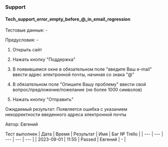 ### Support
#### Tech_support_error_empty_before_@_in_email_regression

Тестовые данные: -

Предусловия: -

1. Открыть сайт

2. Нажать кнопку "Поддержка"

3. В появившемся окне в обязательном поле "введите Ваш e-mail" ввести адрес электронной почты, начиная со знака "@"

4. В обязательном поле "Опишите Вашу проблему" ввести свой вопрос/предложение/пожелание (не более 1000 символов)

5. Нажать кнопку "Отправить"

Ожидаемый результат: Появляется ошибка с указанием некорректности введенного адреса электронной почты


Автор: Евгений

Тест выполнен
| Дата | Время | Результат | Имя | Баг № Trello |
| --- | --- | --- | --- | --- |
| 2023-09-01 | 11:55 | Passed | Евгений | - | 